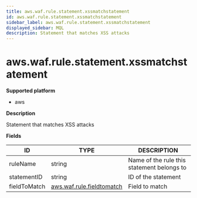 ```yaml
---
title: aws.waf.rule.statement.xssmatchstatement
id: aws.waf.rule.statement.xssmatchstatement
sidebar_label: aws.waf.rule.statement.xssmatchstatement
displayed_sidebar: MQL
description: Statement that matches XSS attacks
---
```


# aws.waf.rule.statement.xssmatchstatement

**Supported platform**

- aws

**Description**

Statement that matches XSS attacks

**Fields**

| ID           | TYPE                                                      | DESCRIPTION                                |
| ------------ | --------------------------------------------------------- | ------------------------------------------ |
| ruleName     | string                                                    | Name of the rule this statement belongs to |
| statementID  | string                                                    | ID of the statement                        |
| fieldToMatch | [aws.waf.rule.fieldtomatch](aws.waf.rule.fieldtomatch.md) | Field to match                             |
